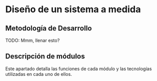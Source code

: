 # Diseño de un sistema a medida

## Metodología de Desarrollo

TODO: Mmm, llenar esto?

## Descripción de módulos

Este apartado detalla las funciones de cada módulo y las tecnologías utilizadas en cada uno de ellos.

<!--

### Módulo modelo

Este módulo es el encargado de manejar la capa de datos del sistema, exponiendo servicios reutilizables por otros módulos del sistema. Aquí se observa la lógica de negocios aplicada sobre la base de datos, con las restricciones respectivas aplicadas.

Los componentes tecnológicos a utilizar son los siguientes:

* **JPA**: _API_ de persistencia de datos, utilizada para _mapear_ las relaciones entre objetos de la base de datos al modelo orientado a objetos del sistema.
* **Spring Data JPA**: Componente utilizado para construir repositorios _JPA_, con los que se generan automáticamente queries a la base de datos, pudiendo reutilizar estos repositorios en distintas partes de los servicios expuestos por el módulo.

### Módulo integrador

Este módulo es el encargado de actualizar datos en el sistema local, su estrategia es utilizar tareas programadas para consumir datos desde el web-service de _SEPA_, trayendo así automáticamente los siguientes datos:

* Facultades
* Departamentos
* Docentes
* Asignaturas
* Escuelas
* Carreras
* Cursos
* Periodos
* Horarios
* Estudiantes
* Cohortes
* Asignaturas cursadas/en curso

De esta forma, no es necesario hacer una carga manual de estos datos, agilizando las tareas importantes de los usuarios finales de este sistema: _La asignación y reserva de salas_.

Los componentes tecnológicos a utilizar en este módulo son los siguientes:

* **Quartz**: La libreria de _scheduling_ (programación) de tareas, con ella se pueden definir tareas a ser ejecutadas periódicamente, manteniendo actualizada la información listada más arriba.
* **Jackson**: Librería encargada de _parsear_ (interpretar) la información obtenida desde el servicio _REST_ de _SEPA_.

### Módulo API

Este módulo es el encargado de exponer el servicio _REST_ al mundo. La principal característica de este servicio es disponibilizar a desarrolladores el manejo de los datos existentes en el sistema, aplicando la lógica de negocios de la institución basada en control de acceso por perfiles  de usuario.

El _API_ expuesto es de tipo _REST_ y puede ser consultado por cualquier sistema o dispositivo que soporte peticiones _HTTP_ y maneje objetos _JSON_.

Los componentes tecnológicos a utilizar en este módulo son los siguientes:

* **JAXRS**: Este componente se encarga de proveer soporte de servidores y clientes _REST_; en este módulo se utilizan ambas modalidades, debido a que se debe consumir el servicio _REST_ de _SEPA_ para realizar la autenticación, además de proveer acceso a los distintos recursos via _REST_.
* **Spring Security**: Este componente es utilizado para manejar el acceso (o denegación de este) a los distintos recursos, implementando complejas lógicas de _ACL_ basadas en los perfiles existentes.

### Módulo web

Este módulo es el encargado de servir la aplicación web, construida utilizando el patrón _MVC_.

Los componentes tecnológicos a utilizar en este módulo son los siguientes:

* **JSF**: Framework web, orientado a componentes. <!-- TODO: mejorar esto, suena paupérrimo
* **Spring Security**: Este componente es utilizado para manejar el acceso (o denegación de este) a los distintos recursos, implementando complejas lógicas de _ACL_ basadas en los perfiles existentes.


## Modelo de datos (Lógico-Relacional)

Para cumplir con los requerimientos, el modelado de datos fue el siguiente:

![Modelo Lógico-Relacional](source/figures/002_diagram_salas.png)

-->
